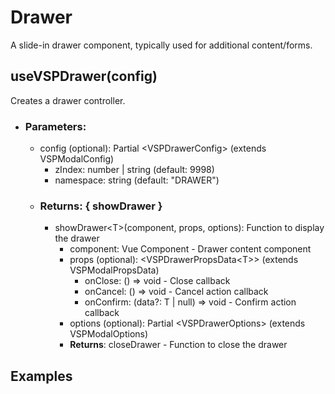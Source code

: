 # Drawer

A slide-in drawer component, typically used for additional content/forms.

## useVSPDrawer(config)

Creates a drawer controller.

- ### Parameters:
  - config (optional): Partial \<VSPDrawerConfig\> (extends VSPModalConfig)
    - zIndex: number | string (default: 9998)
    - namespace: string (default: "DRAWER")
  - ### Returns: \{ showDrawer \}
    - showDrawer\<T\>(component, props, options): Function to display the drawer
      - component: Vue Component - Drawer content component
      - props (optional): \<VSPDrawerPropsData\<T\>\> (extends VSPModalPropsData)
        - onClose: () => void - Close callback
        - onCancel: () => void - Cancel action callback
        - onConfirm: (data?: T | null) => void - Confirm action callback
      - options (optional): Partial \<VSPDrawerOptions\> (extends VSPModalOptions)
      - **Returns**: closeDrawer - Function to close the drawer

## Examples

<DemoPreview dir="demos/drawer" />
